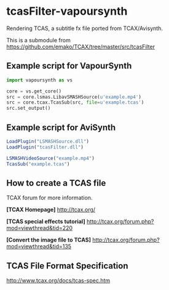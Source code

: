 # tcasFilter-vapoursynth
Rendering TCAS, a subtitle fx file ported from TCAX/Avisynth.

This is a submodule from https://github.com/emako/TCAX/tree/master/src/tcasFilter



Example script for VapourSynth
---

```python
import vapoursynth as vs

core = vs.get_core()
src = core.lsmas.LibavSMASHSource(u'example.mp4')
src = core.tcax.TcasSub(src, file=u'example.tcas')
src.set_output()
```



Example script for AviSynth
---

```js
LoadPlugin("LSMASHSource.dll")
LoadPlugin("tcasFilter.dll")

LSMASHVideoSource("example.mp4")
TcasSub("example.tcas")
```



How to create a TCAS file
---
TCAX forum for more information.

**[TCAX Homepage]**
http://tcax.org/

**[TCAS special effects tutorial]**
http://tcax.org/forum.php?mod=viewthread&tid=220

**[Convert the image file to TCAS]**
http://tcax.org/forum.php?mod=viewthread&tid=135



TCAS File Format Specification
---
http://www.tcax.org/docs/tcas-spec.htm

